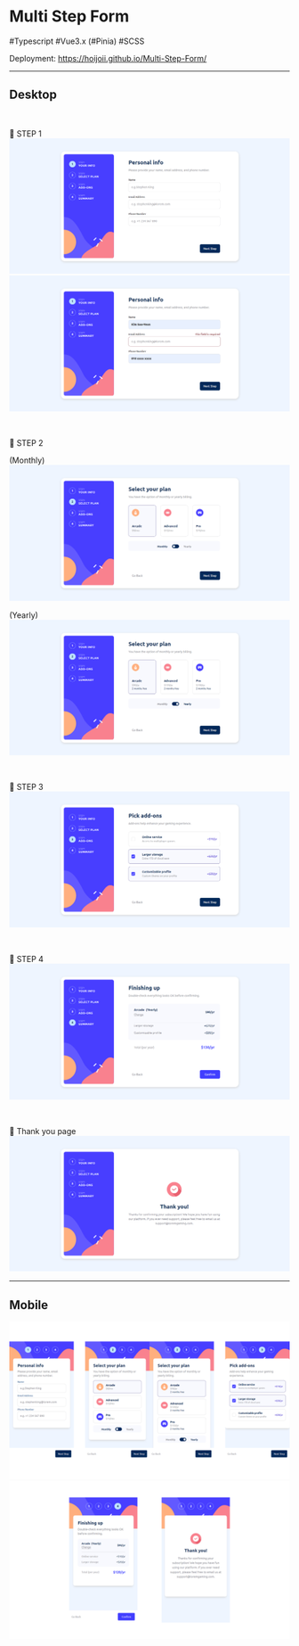 # Multi Step Form

#Typescript #Vue3.x (#Pinia) #SCSS 

Deployment: https://hoijoii.github.io/Multi-Step-Form/

<hr>

## Desktop

<br>

:small_orange_diamond: STEP 1
<img src="./src/assets/images/multi-1.png">
<img src="./src/assets/images/multi-2.png">

<br>

:small_orange_diamond: STEP 2

(Monthly)
<img src="./src/assets/images/multi-3.png">

(Yearly)
<img src="./src/assets/images/multi-4.png">

<br>

:small_orange_diamond: STEP 3
<img src="./src/assets/images/multi-5.png">


<br>

:small_orange_diamond: STEP 4
<img src="./src/assets/images/multi-6.png">

<br>

:small_orange_diamond: Thank you page
<img src="./src/assets/images/multi-7.png">


<hr>

## Mobile

<img src="./src/assets/images/multi-mobile-1.png">
<img src="./src/assets/images/multi-mobile-2.png">

<br>
<br>